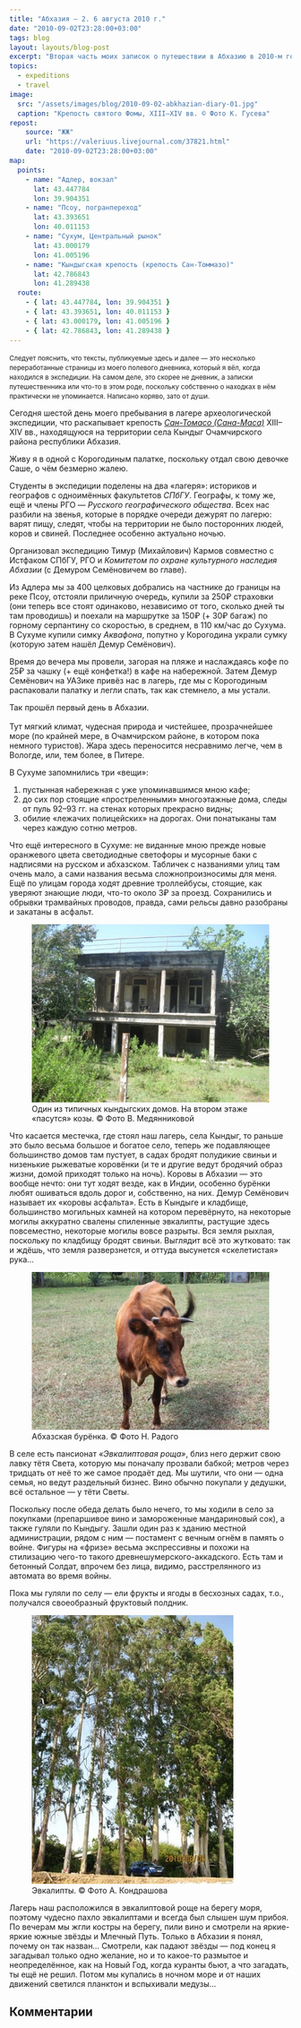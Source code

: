 ```yaml
---
title: "Абхазия — 2. 6 августа 2010 г."
date: "2010-09-02T23:28:00+03:00"
tags: blog
layout: layouts/blog-post
excerpt: "Вторая часть моих записок о путешествии в Абхазию в 2010-м году и жизни нашей археологической экспедиции."
topics:
  - expeditions
  - travel
image:
  src: "/assets/images/blog/2010-09-02-abkhazian-diary-01.jpg"
  caption: "Крепость святого Фомы, XIII–XIV вв. © Фото К. Гусева"
repost:
    source: "ЖЖ"
    url: "https://valeriuus.livejournal.com/37821.html"
    date: "2010-09-02T23:28:00+03:00"
map:
  points:
    - name: "Адлер, вокзал"
      lat: 43.447784
      lon: 39.904351
    - name: "Псоу, погранпереход"
      lat: 43.393651
      lon: 40.011153
    - name: "Сухум, Центральный рынок"
      lat: 43.000179
      lon: 41.005196
    - name: "Кындыгская крепость (крепость Сан-Томмазо)"
      lat: 42.786843
      lon: 41.289438
  route:
    - { lat: 43.447784, lon: 39.904351 }
    - { lat: 43.393651, lon: 40.011153 }
    - { lat: 43.000179, lon: 41.005196 }
    - { lat: 42.786843, lon: 41.289438 }
---
```


<small>Следует пояснить, что тексты, публикуемые здесь и далее — это несколько переработанные страницы из моего полевого дневника, который я вёл, когда находился в экспедиции. На самом деле, это скорее не дневник, а записки путешественника или что-то в этом роде, поскольку собственно о находках в нём практически не упоминается. Написано коряво, зато от души.</small>

Сегодня шестой день моего пребывания в лагере археологической экспедиции, что раскапывает крепость <cite>[Сан-Томасо (Сана-Маса)](https://ru.wikipedia.org/wiki/Кындыгская_крепость "Wikipedia")</cite> XIII–XIV вв., находящуюся на территории села Кындыг Очамчирского района республики Абхазия.

Живу я в одной с Корогодиным палатке, поскольку отдал свою девочке Саше, о чём безмерно жалею.

Студенты в экспедиции поделены на два «лагеря»: историков и географов с одноимённых факультетов <cite>СПбГУ</cite>. Географы, к тому же, ещё и члены РГО — <cite>Русского географического общества</cite>. Всех нас разбили на звенья, которые в порядке очереди дежурят по лагерю: варят пищу, следят, чтобы на территории не было посторонних людей, коров и свиней. Последнее особенно актуально ночью.

Организовал экспедицию Тимур (Михайлович) Кармов совместно с Истфаком СПбГУ, РГО и <cite>Комитетом по охране культурного наследия Абхазии</cite> (с Демуром Семёновичем во главе).

Из Адлера мы за 400 целковых добрались на частнике до границы на реке Псоу, отстояли приличную очередь, купили за 250₽ страховки (они теперь все стоят одинаково, независимо от того, сколько дней ты там проводишь) и поехали на маршрутке за 150₽ (+ 30₽ багаж) по горному серпантину со скоростью, в среднем, в 110 км/час до Сухума. В Сухуме купили симку <cite>Аквафона</cite>, попутно у Корогодина украли сумку (которую затем нашёл Демур Семёнович).

Время до вечера мы провели, загорая на пляже и наслаждаясь кофе по 25₽ за чашку (+ ещё конфетка!) в кафе на набережной. Затем Демур Семёнович на УАЗике привёз нас в лагерь, где мы с Корогодиным распаковали палатку и легли спать, так как стемнело, а мы устали.

Так прошёл первый день в Абхазии.  
   
Тут мягкий климат, чудесная природа и чистейшее, прозрачнейшее море (по крайней мере, в Очамчирском районе, в котором пока немного туристов). Жара здесь переносится несравнимо легче, чем в Вологде, или, тем более, в Питере.

В Сухуме запомнились три «вещи»:
1) пустынная набережная с уже упоминавшимся мною кафе;
2) до сих пор стоящие «простреленными» многоэтажные дома, следы от пуль 92–93 гг. на стенах которых прекрасно видны;
3) обилие «лежачих полицейских» на дорогах. Они понатыканы там через каждую сотню метров.

Что ещё интересного в Сухуме: не виданные мною прежде новые оранжевого цвета светодиодные светофоры и мусорные баки с надписями на русском и абхазском. Табличек с названиями улиц там очень мало, а сами названия весьма сложнопроизносимы для меня. Ещё по улицам города ходят древние троллейбусы, стоящие, как уверяют знающие люди, что-то около 3₽ за проезд. Сохранились и обрывки трамвайных проводов, правда, сами рельсы давно разобраны и закатаны в асфальт.

<figure>
  <img src="/assets/images/blog/2010-09-02-abkhazian-diary-02.jpg" alt="">
  <figcaption>Один из типичных кындыгских домов. На втором этаже «пасутся» козы. © Фото В. Медянниковой</figcaption>
</figure>

Что касается местечка, где стоял наш лагерь, села Кындыг, то раньше это было весьма большое и богатое село, теперь же подавляющее большинство домов там пустует, в садах бродят полудикие свиньи и низенькие рыжеватые коровёнки (и те и другие ведут бродячий образ жизни, домой приходят только на ночь). Коровы в Абхазии — это вообще нечто: они тут ходят везде, как в Индии, особенно бурёнки любят ошиваться вдоль дорог и, собственно, на них. Демур Семёнович называет их «коровы асфальта». Есть в Кындыге и кладбище, большинство могильных камней на котором перевёрнуто, на некоторые могилы аккуратно свалены спиленные эвкалипты, растущие здесь повсеместно, некоторые могилы вовсе разрыты. Вся земля рыхлая, поскольку по кладбищу бродят свиньи. Выглядит всё это жутковато: так и ждёшь, что земля разверзнется, и оттуда высунется «скелетистая» рука…

<figure>
  <img src="/assets/images/blog/2010-09-02-abkhazian-diary-03.jpg" alt="">
  <figcaption>Абхазская бурёнка. © Фото Н. Радого</figcaption>
</figure>

В селе есть пансионат <cite>«Эвкалиптовая роща»</cite>, близ него держит свою лавку тётя Света, которую мы поначалу прозвали бабкой; метров через тридцать от неё то же самое продаёт дед. Мы шутили, что они — одна семья, но ведут раздельный бизнес. Вино обычно покупали у дедушки, всё остальное — у тёти Светы.

Поскольку после обеда делать было нечего, то мы ходили в село за покупками (препаршивое вино и замороженные мандариновый сок), а также гуляли по Кындыгу. Зашли один раз к зданию местной администрации, рядом с ним — постамент с вечным огнём в память о войне. Фигуры на «фризе» весьма экспрессивны и похожи на стилизацию чего-то такого древнешумерского-аккадского. Есть там и бетонный Солдат, впрочем без лица, видимо, расстрелянного из автомата во время войны.

Пока мы гуляли по селу — ели фрукты и ягоды в бесхозных садах, т.о., получался своеобразный фруктовый полдник.

<figure>
  <img src="/assets/images/blog/2010-09-02-abkhazian-diary-04.jpg" alt="">
  <figcaption>Эвкалипты. © Фото А. Кондрашова</figcaption>
</figure>

Лагерь наш расположился в эвкалиптовой роще на берегу моря, поэтому чудесно пахло эвкалиптами и всегда был слышен шум прибоя. По вечерам мы жгли костры на берегу, пили вино и смотрели на яркие-яркие южные звёзды и Млечный Путь. Только в Абхазии я понял, почему он так назван… Смотрели, как падают звёзды — под конец я загадывал только одно желание, но и то какое-то размытое и неопределённое, как на Новый Год, когда куранты бьют, а что загадать, ты ещё не решил. Потом мы купались в ночном море и от наших движений светился планктон и вспыхивали медузы…

## Комментарии

<div data-lj-comment-embed="valeriuus--37821--92093" data-domain="valeriuus.livejournal.com" data-journal="valeriuus" data-post-id="37821" data-comment-id="92093" ></div> <script async src="https://l-stat.livejournal.net/js/??sdk.js?v=2"></script> 

